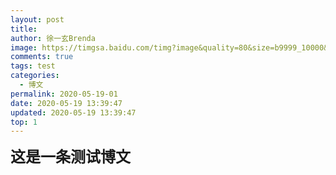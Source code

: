 ```yaml
---
layout: post
title:
author: 徐一玄Brenda
image: https://timgsa.baidu.com/timg?image&quality=80&size=b9999_10000&sec=1590666332620&di=8593eedbc33ca9274165a9020bfc25ec&imgtype=0&src=http%3A%2F%2Fpic1.win4000.com%2Fwallpaper%2F2018-08-27%2F5b83cb2592351.jpg
comments: true
tags: test
categories:
  - 博文
permalink: 2020-05-19-01
date: 2020-05-19 13:39:47
updated: 2020-05-19 13:39:47
top: 1
---
```

<font size=5 style="font-weight:bold">这是一条测试博文</font>
<!-- more -->
